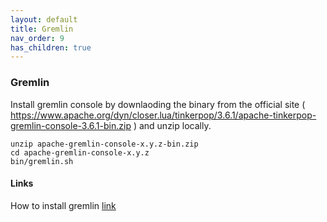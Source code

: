 ```yaml
---
layout: default
title: Gremlin
nav_order: 9
has_children: true
---
```

### Gremlin

Install gremlin console by downlaoding the binary from the official site ( https://www.apache.org/dyn/closer.lua/tinkerpop/3.6.1/apache-tinkerpop-gremlin-console-3.6.1-bin.zip ) and unzip locally. 
```
unzip apache-gremlin-console-x.y.z-bin.zip
cd apache-gremlin-console-x.y.z
bin/gremlin.sh
```

#### Links   
  
How to install gremlin [link](https://tinkerpop.apache.org)  
 
